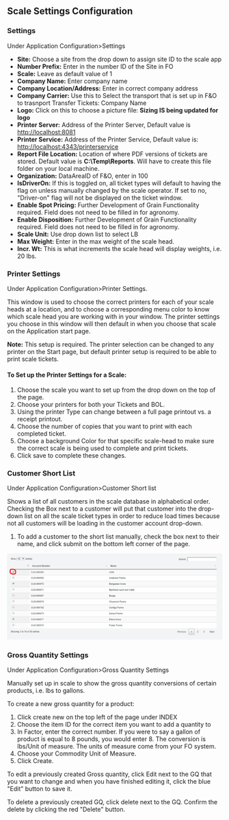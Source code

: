 ﻿## Scale Settings Configuration

### Settings

Under Application Configuration>Settings 
- **Site:** Choose a site from the drop down to assign site ID to the scale app
- **Number Prefix:** Enter in the number ID of the Site in FO
- **Scale:** Leave as default value of 1
- **Company Name:** Enter company name
- **Company Location/Address:** Enter in correct company address
- **Company Carrier:** Use this to Select the transport that is set up in F&O to trasnport Transfer Tickets: Company Name
- **Logo:** Click on this to choose a picture file: **Sizing IS being updated for logo**
- **Printer Server:** Address of the Printer Server, Default value is <http://localhost:8081>
- **Printer Service:** Address of the Printer Service, Default value is: <http://localhost:4343/printerservice>
- **Report File Location:** Location of where PDF versions of tickets are stored. Default value is **C:\Temp\Reports**. Will have to create this file folder on your local machine. 
- **Organization:** DataAreaID of F&O, enter in 100
- **IsDriverOn:** If this is toggled on, all ticket types will default to having the flag on unless manually changed by the scale operator. If set to no, "Driver-on" flag will not be displayed on the ticket window. 
- **Enable Spot Pricing:** Further Development of Grain Functionality required. Field does not need to be filled in for agronomy. 
- **Enable Disposition:** Further Development of Grain Functionality required. Field does not need to be filled in for agronomy.
- **Scale Unit:** Use drop down list to select LB
- **Max Weight:** Enter in the max weight of the scale head. 
- **Incr. Wt:** This is what increments the scale head will display weights, i.e. 20 lbs. 

### Printer Settings
 
Under Application Configuration>Printer Settings.

This window is used to choose the correct printers for each of your scale heads at a location, and to choose a corresponding menu color to know which scale head you are working with in your window. The printer settings you choose in this window will then default in when you choose that scale on the Application start page. 

**Note:** This setup is required. The printer selection can be changed to any printer on the Start page, but default printer setup is required to be able to print scale tickets. 

#### To Set up the Printer Settings for a Scale: 
1. Choose the scale you want to set up from the drop down on the top of the page. 
2. Choose your printers for both your Tickets and BOL.
3. Using the printer Type can change between a full page printout vs. a receipt printout. 
4. Choose the number of copies that you want to print with each completed ticket.
5. Choose a background Color for that specific scale-head to make sure the correct scale is being used to complete and print tickets. 
6. Click save to complete these changes. 

### Customer Short List

Under Application Configuration>Customer Short list

Shows a list of all customers in the scale database in alphabetical order. Checking the Box next to a customer will put that customer into the drop-down list on all the scale ticket types in order to reduce load times because not all customers will be loading in the customer account drop-down. 

1. To add a customer to the short list manually, check the box next to their name, and click submit on the bottom left corner of the page. 

![Scale Customer Short List.](.\assets\images\ScaleApp\CustomerShortList.png "Scale Customer Short List")

### Gross Quantity Settings
Under Application Configuration>Gross Quantity Settings

Manually set up in scale to show the gross quantity conversions of certain products, i.e. lbs to gallons. 

To create a new gross quantity for a product:
1. Click create new on the top left of the page under INDEX
2. Choose the item ID for the correct item you want to add a quantity to
3. In Factor, enter the correct number. If you were to say a gallon of product is equal to 8 pounds, you would enter 8. The conversion is lbs/Unit of measure. The units of measure come from your FO system. 
4. Choose your Commodity Unit of Measure.
5. Click Create. 

To edit a previously created Gross quantity, click Edit next to the GQ that you want to change and when you have finished editing it, click the blue "Edit" button to save it. 

To delete a previously created GQ, click delete next to the GQ. Confirm the delete by clicking the red "Delete" button. 
